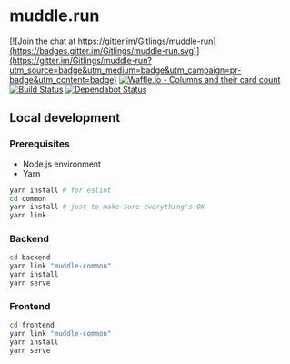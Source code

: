 # muddle.run

[![Join the chat at https://gitter.im/Gitlings/muddle-run](https://badges.gitter.im/Gitlings/muddle-run.svg)](https://gitter.im/Gitlings/muddle-run?utm_source=badge&utm_medium=badge&utm_campaign=pr-badge&utm_content=badge)
[![Waffle.io - Columns and their card count](https://badge.waffle.io/Gitlings/muddle-run.svg?columns=all)](https://waffle.io/Gitlings/muddle-run)
[![Build Status](https://travis-ci.org/Gitlings/muddle-run.svg?branch=master)](https://travis-ci.org/Gitlings/muddle-run)
[![Dependabot Status](https://api.dependabot.com/badges/status?host=github&repo=Gitlings/muddle-run)](https://dependabot.com)

## Local development
### Prerequisites
- Node.js environment
- Yarn
```bash
yarn install # for eslint
cd common
yarn install # just to make sure everything's OK
yarn link
```

### Backend
```bash
cd backend
yarn link "muddle-common"
yarn install
yarn serve
```

### Frontend
```bash
cd frontend
yarn link "muddle-common"
yarn install
yarn serve
```